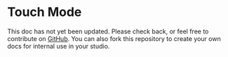 # Touch Mode

This doc has not yet been updated. Please check back, or feel free to contribute on [GitHub](https://github.com/REV23Docs/rev23-desktop-docs). You can also fork this repository to create your own docs for internal use in your studio.